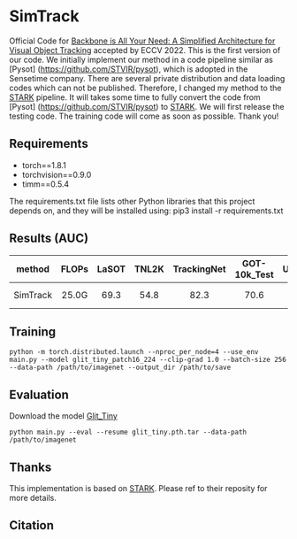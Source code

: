 SimTrack
=========================================
Official Code for [Backbone is All Your Need: A Simplified Architecture for Visual Object Tracking](https://arxiv.org/abs/2107.02960) accepted by ECCV 2022.
This is the first version of our code.
We initially implement our method in a code pipeline similar as [Pysot] (https://github.com/STVIR/pysot), which is adopted in the Sensetime company. 
There are several private distribution and data loading codes which can not be published.
Therefore, I changed my method to the [STARK](https://github.com/researchmm/Stark) pipeline.
It will takes some time to fully convert the code from [Pysot] (https://github.com/STVIR/pysot) to [STARK](https://github.com/researchmm/Stark).
We will first release the testing code. The training code will come as soon as possible. Thank you!

## Requirements
- torch==1.8.1
- torchvision==0.9.0
- timm==0.5.4

The requirements.txt file lists other Python libraries that this project depends on, and they will be installed using:
pip3 install -r requirements.txt

## Results (AUC)
|method|  FLOPs    |   LaSOT | TNL2K | TrackingNet | GOT-10k_Test | UAV123  | model|
|:------:|:-----:|:-----:|:-----:|:------:|:------:|:------:|:------:|
|SimTrack| 25.0G | 69.3 | 54.8 | 82.3 | 70.6 | 69.8| [Sim-B/16](https://drive.google.com/file/d/1ryxn9TEwnoDTTQxv5JMyWpvU2OuOMLqL/view?usp=sharing)|


## Training
```
python -m torch.distributed.launch --nproc_per_node=4 --use_env main.py --model glit_tiny_patch16_224 --clip-grad 1.0 --batch-size 256 --data-path /path/to/imagenet --output_dir /path/to/save
```

## Evaluation
Download the model [Glit_Tiny](https://drive.google.com/file/d/1ryxn9TEwnoDTTQxv5JMyWpvU2OuOMLqL/view?usp=sharing)
```
python main.py --eval --resume glit_tiny.pth.tar --data-path /path/to/imagenet

```

## Thanks
This implementation is based on [STARK](https://github.com/researchmm/Stark). Please ref to their reposity for more details.

## Citation
